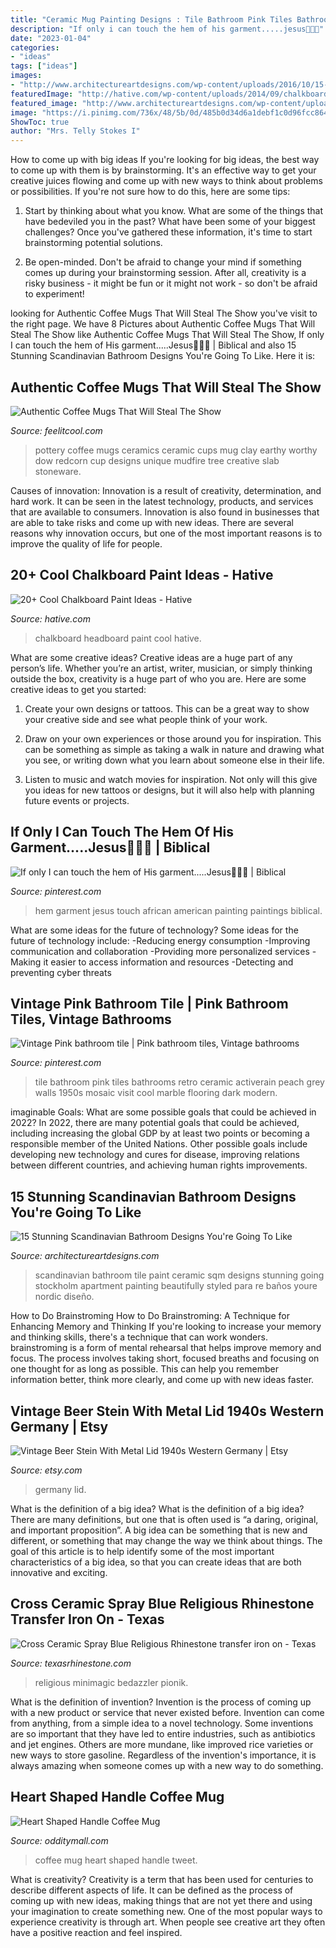 ```yaml
---
title: "Ceramic Mug Painting Designs : Tile Bathroom Pink Tiles Bathrooms Retro Ceramic Activerain Peach Grey Walls 1950s Mosaic Visit Cool Marble Flooring Dark Modern"
description: "If only i can touch the hem of his garment.....jesus🙌🙌🙌"
date: "2023-01-04"
categories:
- "ideas"
tags: ["ideas"]
images:
- "http://www.architectureartdesigns.com/wp-content/uploads/2016/10/15-Stunning-Scandinavian-Bathroom-Designs-Youre-Going-To-Like-6.jpg"
featuredImage: "http://hative.com/wp-content/uploads/2014/09/chalkboard-paint-ideas/12-chalkboard-headboard.jpg"
featured_image: "http://www.architectureartdesigns.com/wp-content/uploads/2016/10/15-Stunning-Scandinavian-Bathroom-Designs-Youre-Going-To-Like-6.jpg"
image: "https://i.pinimg.com/736x/48/5b/0d/485b0d34d6a1debf1c0d96fcc86478d3--pink-bathroom-vintage-pink-bathroom-tiles.jpg"
ShowToc: true
author: "Mrs. Telly Stokes I"
---
```



How to come up with big ideas
If you're looking for big ideas, the best way to come up with them is by brainstorming. It's an effective way to get your creative juices flowing and come up with new ways to think about problems or possibilities. If you're not sure how to do this, here are some tips:
1. Start by thinking about what you know. What are some of the things that have bedeviled you in the past? What have been some of your biggest challenges? Once you've gathered these information, it's time to start brainstorming potential solutions.

2. Be open-minded. Don't be afraid to change your mind if something comes up during your brainstorming session. After all, creativity is a risky business - it might be fun or it might not work - so don't be afraid to experiment!


	

		
looking for Authentic Coffee Mugs That Will Steal The Show you've visit to the right page. We have 8 Pictures about Authentic Coffee Mugs That Will Steal The Show like Authentic Coffee Mugs That Will Steal The Show, If only I can touch the hem of His garment.....Jesus🙌🙌🙌 | Biblical and also 15 Stunning Scandinavian Bathroom Designs You&#039;re Going To Like. Here it is:
		
    
## Authentic Coffee Mugs That Will Steal The Show

<img loading=lazy src="http://feelitcool.com/wp-content/uploads/2016/04/unique-coffee-mugs4.jpg" onerror="this.onerror=null;this.src='https://tse2.mm.bing.net/th?id=OIP.oPAnsXjV8iF_fa7ykUny9gHaJ4&amp;pid=15.1';" alt="Authentic Coffee Mugs That Will Steal The Show">

_Source: feelitcool.com_

>pottery coffee mugs ceramics ceramic cups mug clay earthy worthy dow redcorn cup designs unique mudfire tree creative slab stoneware. 

	

Causes of innovation:
Innovation is a result of creativity, determination, and hard work. It can be seen in the latest technology, products, and services that are available to consumers. Innovation is also found in businesses that are able to take risks and come up with new ideas. There are several reasons why innovation occurs, but one of the most important reasons is to improve the quality of life for people.

    
## 20+ Cool Chalkboard Paint Ideas - Hative

<img loading=lazy src="http://hative.com/wp-content/uploads/2014/09/chalkboard-paint-ideas/12-chalkboard-headboard.jpg" onerror="this.onerror=null;this.src='https://tse1.mm.bing.net/th?id=OIP.AFs5Dk4x2LRLA01v5-_QoQHaLD&amp;pid=15.1';" alt="20+ Cool Chalkboard Paint Ideas - Hative">

_Source: hative.com_

>chalkboard headboard paint cool hative. 

	

What are some creative ideas?
Creative ideas are a huge part of any person’s life. Whether you’re an artist, writer, musician, or simply thinking outside the box, creativity is a huge part of who you are. Here are some creative ideas to get you started:
1. Create your own designs or tattoos. This can be a great way to show your creative side and see what people think of your work.

2. Draw on your own experiences or those around you for inspiration. This can be something as simple as taking a walk in nature and drawing what you see, or writing down what you learn about someone else in their life.

3. Listen to music and watch movies for inspiration. Not only will this give you ideas for new tattoos or designs, but it will also help with planning future events or projects.


    
## If Only I Can Touch The Hem Of His Garment.....Jesus🙌🙌🙌 | Biblical

<img loading=lazy src="https://i.pinimg.com/736x/13/f6/b5/13f6b50552dbee6adff9862388e71505--black-art-hem.jpg" onerror="this.onerror=null;this.src='https://tse3.mm.bing.net/th?id=OIP.-aIsZ7AQLsS6t78Mrp-McAHaJ4&amp;pid=15.1';" alt="If only I can touch the hem of His garment.....Jesus🙌🙌🙌 | Biblical">

_Source: pinterest.com_

>hem garment jesus touch african american painting paintings biblical. 

	

What are some ideas for the future of technology?
Some ideas for the future of technology include: 
-Reducing energy consumption 
-Improving communication and collaboration 
-Providing more personalized services 
-Making it easier to access information and resources 
-Detecting and preventing cyber threats

    
## Vintage Pink Bathroom Tile | Pink Bathroom Tiles, Vintage Bathrooms

<img loading=lazy src="https://i.pinimg.com/736x/48/5b/0d/485b0d34d6a1debf1c0d96fcc86478d3--pink-bathroom-vintage-pink-bathroom-tiles.jpg" onerror="this.onerror=null;this.src='https://tse4.mm.bing.net/th?id=OIP.4cTt8czI0RTfstCvlaNIXQHaLK&amp;pid=15.1';" alt="Vintage Pink bathroom tile | Pink bathroom tiles, Vintage bathrooms">

_Source: pinterest.com_

>tile bathroom pink tiles bathrooms retro ceramic activerain peach grey walls 1950s mosaic visit cool marble flooring dark modern. 

	

imaginable Goals: What are some possible goals that could be achieved in 2022?
In 2022, there are many potential goals that could be achieved, including increasing the global GDP by at least two points or becoming a responsible member of the United Nations. Other possible goals include developing new technology and cures for disease, improving relations between different countries, and achieving human rights improvements.

    
## 15 Stunning Scandinavian Bathroom Designs You&#039;re Going To Like

<img loading=lazy src="http://www.architectureartdesigns.com/wp-content/uploads/2016/10/15-Stunning-Scandinavian-Bathroom-Designs-Youre-Going-To-Like-6.jpg" onerror="this.onerror=null;this.src='https://tse3.mm.bing.net/th?id=OIP.9VpnmgiZQMLZWtyPA3OXKQHaLH&amp;pid=15.1';" alt="15 Stunning Scandinavian Bathroom Designs You&#039;re Going To Like">

_Source: architectureartdesigns.com_

>scandinavian bathroom tile paint ceramic sqm designs stunning going stockholm apartment painting beautifully styled para re baños youre nordic diseño. 

	

How to Do Brainstroming
How to Do Brainstroming: A Technique for Enhancing Memory and Thinking
If you're looking to increase your memory and thinking skills, there's a technique that can work wonders. brainstroming is a form of mental rehearsal that helps improve memory and focus. The process involves taking short, focused breaths and focusing on one thought for as long as possible. This can help you remember information better, think more clearly, and come up with new ideas faster.

    
## Vintage Beer Stein With Metal Lid 1940s Western Germany | Etsy

<img loading=lazy src="https://i.etsystatic.com/5945911/r/il/9d2b80/332777392/il_1588xN.332777392.jpg" onerror="this.onerror=null;this.src='https://tse4.mm.bing.net/th?id=OIP.0Mn_gDGUXsk9tm8xOiiAuQHaJ3&amp;pid=15.1';" alt="Vintage Beer Stein With Metal Lid 1940s Western Germany | Etsy">

_Source: etsy.com_

>germany lid. 

	

What is the definition of a big idea?
What is the definition of a big idea? There are many definitions, but one that is often used is “a daring, original, and important proposition”. A big idea can be something that is new and different, or something that may change the way we think about things. The goal of this article is to help identify some of the most important characteristics of a big idea, so that you can create ideas that are both innovative and exciting.

    
## Cross Ceramic Spray Blue Religious Rhinestone Transfer Iron On - Texas

<img loading=lazy src="https://cdn1.bigcommerce.com/server4800/4wcrooz/products/370/images/891/IMG_5515__52938.1378060695.1280.1280.jpg?c=2" onerror="this.onerror=null;this.src='https://tse3.mm.bing.net/th?id=OIP.WFGRmS7ic0pZy2U-NsKTcwHaJH&amp;pid=15.1';" alt="Cross Ceramic Spray Blue Religious Rhinestone transfer iron on - Texas">

_Source: texasrhinestone.com_

>religious minimagic bedazzler pionik. 

	

What is the definition of invention?
Invention is the process of coming up with a new product or service that never existed before. Invention can come from anything, from a simple idea to a novel technology. Some inventions are so important that they have led to entire industries, such as antibiotics and jet engines. Others are more mundane, like improved rice varieties or new ways to store gasoline. Regardless of the invention's importance, it is always amazing when someone comes up with a new way to do something.

    
## Heart Shaped Handle Coffee Mug

<img loading=lazy src="https://odditymall.com/includes/content/heart-shaped-handle-coffee-mug-0.jpg" onerror="this.onerror=null;this.src='https://tse3.mm.bing.net/th?id=OIP.lTOx34aRLbz3h5LO6Sk6wwHaGq&amp;pid=15.1';" alt="Heart Shaped Handle Coffee Mug">

_Source: odditymall.com_

>coffee mug heart shaped handle tweet. 

	

What is creativity?
Creativity is a term that has been used for centuries to describe different aspects of life. It can be defined as the process of coming up with new ideas, making things that are not yet there and using your imagination to create something new. One of the most popular ways to experience creativity is through art. When people see creative art they often have a positive reaction and feel inspired.

